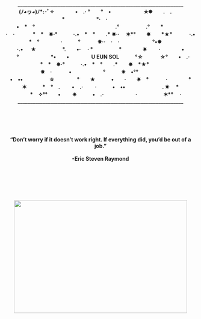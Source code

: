 
<p align="center">
  <b> __________________________________________________________________<br>
  (ﾉ◕ヮ◕)ﾉ*:･ﾟ✧&emsp;&emsp;&emsp;&emsp;•　.·  °　　°　•　　　　  　&emsp;✯✸　　.　.　&emsp;　  *&emsp;　　　&emsp;　°·&emsp;·&emsp;&emsp;&emsp;&emsp;&emsp;&emsp;<br>　
•　*　°　　　　&emsp;　　　　　  　　　&emsp;　.°　&emsp;　　　.°&emsp;　*　   　　　&emsp;　<br>
·　·   &emsp; 　　°　*&emsp;✵·°　&emsp;　·.•　*　°　&emsp;.*  ✵··    &emsp;✶*°　&emsp;✵　&emsp;*★°　    　　·.•　<br>
*　°　&emsp;　　·　　　°　  &emsp;　✵··　·　·　&emsp;  　　&emsp;　°•✸　&emsp;　　<br>
·.• &emsp; ★　　　　　°.&emsp;　•·  　·  °　&emsp;　&emsp;　°　　　　✷  　　·　&emsp;&emsp;　•　　　　<br>
　°　　　　　　*•　&emsp;•　  　　　U EUN SOL&emsp;　　°☆&emsp;  　&emsp;☆°　　•　.·　<br>
　　°　*&emsp;✵·°　&emsp;　·.•　*　°　&emsp;.*　&emsp;✵　*★°　  　　&emsp;　<br>
&emsp;✵　·　　  　•　　　　　　°　&emsp;　✷&emsp;•°°　&emsp;　  　&emsp;　　　　　　　<br>
•　••　　　　　☆&emsp;　  　　°　　★　　&emsp;•　　·　&emsp;✷&emsp;°　  　&emsp;·　　　　°　　　<br>
　✶　　　*　°　.&emsp;　 •　.· 　&emsp;·　　　•　••&emsp;　　　&emsp;　　.  ✷  　*&emsp;　　<br>
　　　*　✧°°&emsp;　•　　  ✷　　　•　.·　　　　　　·　　&emsp;　&emsp;✶*°　  ·&emsp;<br>
  <b> __________________________________________________________________<br><br><br><br><br><br>
  <b>“Don’t worry if it doesn’t work right. If everything did, you’d be out of a job.”<br><br>
  <b>-Eric Steven Raymond<br><br><br><br><br><br><br>
  <img width="460" height="300" src= https://user-images.githubusercontent.com/66423580/99405968-b1050f80-2930-11eb-9b49-7e108e5bb1e4.png>
  <br><br>

</p>
<!---  <b>&emsp;&emsp;&emsp;&emsp;&emsp;&emsp;&emsp;&emsp;&emsp;&emsp;&emsp;&emsp;&emsp;&emsp;&emsp;&emsp;&emsp;&emsp;&emsp;❅&emsp;&emsp;&emsp;&emsp;&emsp;&emsp;&emsp;&emsp;&emsp;&emsp;&emsp;&emsp;&emsp;&emsp;&emsp;&emsp;&emsp;&emsp;❅&emsp;&emsp;&emsp;&emsp;&emsp;&emsp;&emsp;&emsp;&emsp;&emsp;&emsp;&emsp; <br><br>
  <b>&emsp;&emsp;&emsp;&emsp;&emsp;&emsp;&emsp;&emsp;&emsp;&emsp;&emsp;&emsp;✧&emsp;&emsp;&emsp;&emsp;&emsp;&emsp;&emsp;&emsp;&emsp;&emsp;&emsp;&emsp;&emsp;&emsp;&emsp;<br>
  <b>✦&emsp;&emsp;&emsp;&emsp;&emsp;&emsp;&emsp;&emsp;&emsp;&emsp;&emsp;&emsp;&emsp;&emsp;&emsp;&emsp;&emsp;&emsp;&emsp;&emsp;&emsp;&emsp;&emsp;&emsp;&emsp;&emsp;✧&emsp; &emsp;&emsp;&emsp;&emsp;&emsp;<br>
  <b>&emsp;&emsp;&emsp;&emsp;&emsp;&emsp;&emsp;&emsp;&emsp;&emsp;&emsp;&emsp;&emsp;&emsp;✦&emsp;&emsp;&emsp;&emsp;&emsp;&emsp;&emsp;&emsp;&emsp;&emsp;&emsp;&emsp;&emsp;&emsp;&emsp;&emsp;&emsp;&emsp;&emsp;&emsp;✧&emsp;&emsp;<br>
  <b> U&emsp;EUN&emsp;SOL</b><br>
  <b>✧&emsp;&emsp;&emsp;&emsp;&emsp;&emsp;&emsp;&emsp;&emsp;&emsp;&emsp;&emsp;&emsp;&emsp;✧&emsp;&emsp;&emsp;&emsp;&emsp;&emsp;&emsp;&emsp;&emsp;&emsp;&emsp;<br>
  <b>&emsp;&emsp;&emsp;&emsp;&emsp;&emsp;&emsp;&emsp;&emsp;✧&emsp;&emsp;&emsp;&emsp;&emsp;&emsp;&emsp;&emsp;&emsp;&emsp;&emsp;&emsp;&emsp;&emsp;✧&emsp;&emsp;&emsp;&emsp;&emsp;&emsp;&emsp;&emsp;&emsp;&emsp;&emsp;<br>
 <b>&emsp;&emsp;&emsp;✧&emsp;&emsp;&emsp;&emsp;&emsp;&emsp;&emsp;&emsp;&emsp;&emsp;&emsp;&emsp;&emsp;&emsp;&emsp;&emsp;✧&emsp;&emsp;&emsp;&emsp;&emsp;&emsp;&emsp;&emsp;&emsp;&emsp;&emsp;&emsp;&emsp;&emsp;&emsp;✦&emsp;&emsp;&emsp;<br>
  <b>&emsp;&emsp;&emsp;&emsp;&emsp;&emsp;&emsp;&emsp;&emsp;&emsp;&emsp;&emsp;&emsp;&emsp;✧&emsp;&emsp;&emsp;&emsp;&emsp;&emsp;&emsp;&emsp;&emsp;&emsp;&emsp;&emsp;&emsp;&emsp;&emsp;&emsp;✦&emsp;&emsp;&emsp;&emsp;&emsp;&emsp;&emsp;&emsp;&emsp;&emsp;<br>-->
<!--
°　　°　•　　　　　&emsp;✯✸　　.　.　&emsp;　*&emsp;　　　&emsp;　°·&emsp;·<br>　
　　　　&emsp;　　　　　　　　&emsp;　.°　&emsp;　　　.°&emsp;　*　　　　&emsp;　<br>
*　°　&emsp;　　·　　　°　&emsp;　✵··　·　·　&emsp;　　&emsp;　°•✸　&emsp;　　<br>
★　　　　　°.&emsp;　•·　　&emsp;　&emsp;　　　　　✷　　·　&emsp;&emsp;　•　　　　<br>
　°　　　　　　*•　&emsp;•　　　　&emsp;　　°☆&emsp;　&emsp;☆°　　•　.·　<br>
　　°　*&emsp;✵·°　&emsp;　·.•　*　°　&emsp;.*　&emsp;✵　*★°　　　&emsp;　<br>
&emsp;✵　·　　　•　　　　　　°　&emsp;　✷&emsp;•°°　&emsp;　　&emsp;　　　　　　　<br>
　　　　　☆&emsp;　　　　　★　　&emsp;•　　·　&emsp;&emsp;°　　&emsp;·　　　　　　　<br>
　✶　　　*　°　.&emsp;　　&emsp;·　　　•　••&emsp;　　　&emsp;　　.　*&emsp;　　<br>
　　　*　✧°°&emsp;　•　　　　　　　　　　　·　　&emsp;　&emsp;✶*°　·&emsp;<br>


<b>https://github-readme-stats.vercel.app/api?username=YuEunSol&show_icons=true&theme=graywhite</b><br>

-->

<!--
**YuEunsol/YuEunSol** is a ✨ _special_ ✨ repository because its `README.md` (this file) appears on your GitHub profile.

Here are some ideas to get you started:

- 🔭 I’m currently working on ...
- 🌱 I’m currently learning ...
- 👯 I’m looking to collaborate on ...
- 🤔 I’m looking for help with ...
- 💬 Ask me about ...
- 📫 How to reach me: ...
- 😄 Pronouns: ...
- ⚡ Fun fact: ...
-->
